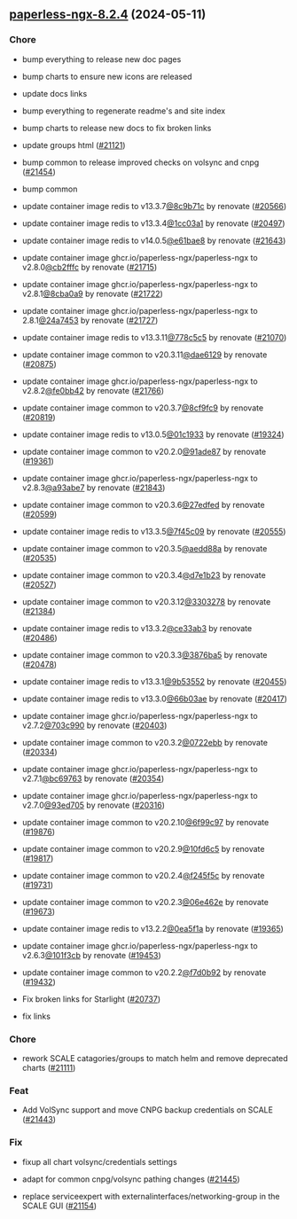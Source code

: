 

## [paperless-ngx-8.2.4](https://github.com/truecharts/charts/compare/paperless-ngx-7.7.0...paperless-ngx-8.2.4) (2024-05-11)

### Chore



- bump everything to release new doc pages

- bump charts to ensure new icons are released

- update docs links

- bump everything to regenerate readme's and site index

- bump charts to release new docs to fix broken links

- update groups html ([#21121](https://github.com/truecharts/charts/issues/21121))

- bump common to release improved checks on volsync and cnpg ([#21454](https://github.com/truecharts/charts/issues/21454))

- bump common

- update container image redis to v13.3.7[@8c9b71c](https://github.com/8c9b71c) by renovate ([#20566](https://github.com/truecharts/charts/issues/20566))

- update container image redis to v13.3.4[@1cc03a1](https://github.com/1cc03a1) by renovate ([#20497](https://github.com/truecharts/charts/issues/20497))

- update container image redis to v14.0.5[@e61bae8](https://github.com/e61bae8) by renovate ([#21643](https://github.com/truecharts/charts/issues/21643))

- update container image ghcr.io/paperless-ngx/paperless-ngx to v2.8.0[@cb2fffc](https://github.com/cb2fffc) by renovate ([#21715](https://github.com/truecharts/charts/issues/21715))

- update container image ghcr.io/paperless-ngx/paperless-ngx to v2.8.1[@8cba0a9](https://github.com/8cba0a9) by renovate ([#21722](https://github.com/truecharts/charts/issues/21722))

- update container image ghcr.io/paperless-ngx/paperless-ngx to 2.8.1[@24a7453](https://github.com/24a7453) by renovate ([#21727](https://github.com/truecharts/charts/issues/21727))

- update container image redis to v13.3.11[@778c5c5](https://github.com/778c5c5) by renovate ([#21070](https://github.com/truecharts/charts/issues/21070))

- update container image common to v20.3.11[@dae6129](https://github.com/dae6129) by renovate ([#20875](https://github.com/truecharts/charts/issues/20875))

- update container image ghcr.io/paperless-ngx/paperless-ngx to v2.8.2[@fe0bb42](https://github.com/fe0bb42) by renovate ([#21766](https://github.com/truecharts/charts/issues/21766))

- update container image common to v20.3.7[@8cf9fc9](https://github.com/8cf9fc9) by renovate ([#20819](https://github.com/truecharts/charts/issues/20819))

- update container image redis to v13.0.5[@01c1933](https://github.com/01c1933) by renovate ([#19324](https://github.com/truecharts/charts/issues/19324))

- update container image common to v20.2.0[@91ade87](https://github.com/91ade87) by renovate ([#19361](https://github.com/truecharts/charts/issues/19361))

- update container image ghcr.io/paperless-ngx/paperless-ngx to v2.8.3[@a93abe7](https://github.com/a93abe7) by renovate ([#21843](https://github.com/truecharts/charts/issues/21843))

- update container image common to v20.3.6[@27edfed](https://github.com/27edfed) by renovate ([#20599](https://github.com/truecharts/charts/issues/20599))

- update container image redis to v13.3.5[@7f45c09](https://github.com/7f45c09) by renovate ([#20555](https://github.com/truecharts/charts/issues/20555))

- update container image common to v20.3.5[@aedd88a](https://github.com/aedd88a) by renovate ([#20535](https://github.com/truecharts/charts/issues/20535))

- update container image common to v20.3.4[@d7e1b23](https://github.com/d7e1b23) by renovate ([#20527](https://github.com/truecharts/charts/issues/20527))

- update container image common to v20.3.12[@3303278](https://github.com/3303278) by renovate ([#21384](https://github.com/truecharts/charts/issues/21384))

- update container image redis to v13.3.2[@ce33ab3](https://github.com/ce33ab3) by renovate ([#20486](https://github.com/truecharts/charts/issues/20486))

- update container image common to v20.3.3[@3876ba5](https://github.com/3876ba5) by renovate ([#20478](https://github.com/truecharts/charts/issues/20478))

- update container image redis to v13.3.1[@9b53552](https://github.com/9b53552) by renovate ([#20455](https://github.com/truecharts/charts/issues/20455))

- update container image redis to v13.3.0[@66b03ae](https://github.com/66b03ae) by renovate ([#20417](https://github.com/truecharts/charts/issues/20417))

- update container image ghcr.io/paperless-ngx/paperless-ngx to v2.7.2[@703c990](https://github.com/703c990) by renovate ([#20403](https://github.com/truecharts/charts/issues/20403))

- update container image common to v20.3.2[@0722ebb](https://github.com/0722ebb) by renovate ([#20334](https://github.com/truecharts/charts/issues/20334))

- update container image ghcr.io/paperless-ngx/paperless-ngx to v2.7.1[@bc69763](https://github.com/bc69763) by renovate ([#20354](https://github.com/truecharts/charts/issues/20354))

- update container image ghcr.io/paperless-ngx/paperless-ngx to v2.7.0[@93ed705](https://github.com/93ed705) by renovate ([#20316](https://github.com/truecharts/charts/issues/20316))

- update container image common to v20.2.10[@6f99c97](https://github.com/6f99c97) by renovate ([#19876](https://github.com/truecharts/charts/issues/19876))

- update container image common to v20.2.9[@10fd6c5](https://github.com/10fd6c5) by renovate ([#19817](https://github.com/truecharts/charts/issues/19817))

- update container image common to v20.2.4[@f245f5c](https://github.com/f245f5c) by renovate ([#19731](https://github.com/truecharts/charts/issues/19731))

- update container image common to v20.2.3[@06e462e](https://github.com/06e462e) by renovate ([#19673](https://github.com/truecharts/charts/issues/19673))

- update container image redis to v13.2.2[@0ea5f1a](https://github.com/0ea5f1a) by renovate ([#19365](https://github.com/truecharts/charts/issues/19365))

- update container image ghcr.io/paperless-ngx/paperless-ngx to v2.6.3[@101f3cb](https://github.com/101f3cb) by renovate ([#19453](https://github.com/truecharts/charts/issues/19453))

- update container image common to v20.2.2[@f7d0b92](https://github.com/f7d0b92) by renovate ([#19432](https://github.com/truecharts/charts/issues/19432))

- Fix broken links for Starlight ([#20737](https://github.com/truecharts/charts/issues/20737))

- fix links

### Chore



- rework SCALE catagories/groups to match helm and remove deprecated charts ([#21111](https://github.com/truecharts/charts/issues/21111))

### Feat



- Add VolSync support and move CNPG backup credentials on SCALE ([#21443](https://github.com/truecharts/charts/issues/21443))

### Fix



- fixup all chart volsync/credentials settings

- adapt for common cnpg/volsync pathing changes ([#21445](https://github.com/truecharts/charts/issues/21445))

- replace serviceexpert with externalinterfaces/networking-group in the SCALE GUI ([#21154](https://github.com/truecharts/charts/issues/21154))